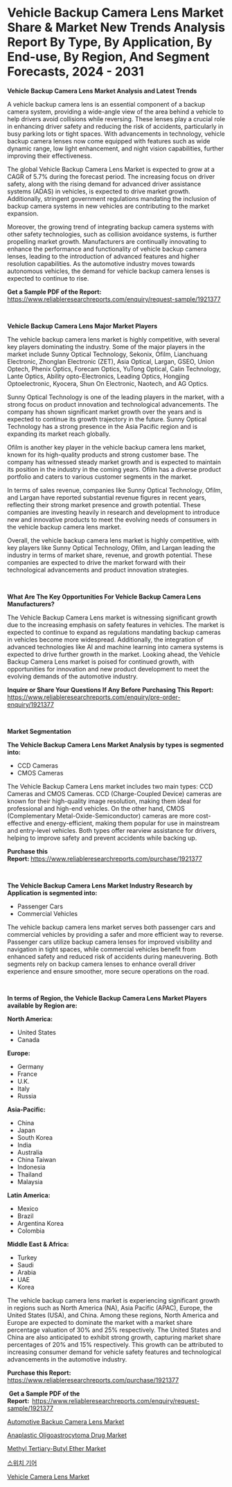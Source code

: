 <p><h1>Vehicle Backup Camera Lens Market Share & Market New Trends Analysis Report By Type, By Application, By End-use, By Region, And Segment Forecasts, 2024 - 2031</h1></p><p><strong>Vehicle Backup Camera Lens Market Analysis and Latest Trends</strong></p>
<p><p>A vehicle backup camera lens is an essential component of a backup camera system, providing a wide-angle view of the area behind a vehicle to help drivers avoid collisions while reversing. These lenses play a crucial role in enhancing driver safety and reducing the risk of accidents, particularly in busy parking lots or tight spaces. With advancements in technology, vehicle backup camera lenses now come equipped with features such as wide dynamic range, low light enhancement, and night vision capabilities, further improving their effectiveness.</p><p>The global Vehicle Backup Camera Lens Market is expected to grow at a CAGR of 5.7% during the forecast period. The increasing focus on driver safety, along with the rising demand for advanced driver assistance systems (ADAS) in vehicles, is expected to drive market growth. Additionally, stringent government regulations mandating the inclusion of backup camera systems in new vehicles are contributing to the market expansion.</p><p>Moreover, the growing trend of integrating backup camera systems with other safety technologies, such as collision avoidance systems, is further propelling market growth. Manufacturers are continually innovating to enhance the performance and functionality of vehicle backup camera lenses, leading to the introduction of advanced features and higher resolution capabilities. As the automotive industry moves towards autonomous vehicles, the demand for vehicle backup camera lenses is expected to continue to rise.</p></p>
<p><strong>Get a Sample PDF of the Report:&nbsp;</strong> <a href="https://www.reliableresearchreports.com/enquiry/request-sample/1921377">https://www.reliableresearchreports.com/enquiry/request-sample/1921377</a></p>
<p>&nbsp;</p>
<p><strong>Vehicle Backup Camera Lens Major Market Players</strong></p>
<p><p>The vehicle backup camera lens market is highly competitive, with several key players dominating the industry. Some of the major players in the market include Sunny Optical Technology, Sekonix, Ofilm, Lianchuang Electronic, Zhonglan Electronic (ZET), Asia Optical, Largan, GSEO, Union Optech, Phenix Optics, Forecam Optics, YuTong Optical, Calin Technology, Lante Optics, Ability opto-Electronics, Leading Optics, Hongjing Optoelectronic, Kyocera, Shun On Electronic, Naotech, and AG Optics.</p><p>Sunny Optical Technology is one of the leading players in the market, with a strong focus on product innovation and technological advancements. The company has shown significant market growth over the years and is expected to continue its growth trajectory in the future. Sunny Optical Technology has a strong presence in the Asia Pacific region and is expanding its market reach globally.</p><p>Ofilm is another key player in the vehicle backup camera lens market, known for its high-quality products and strong customer base. The company has witnessed steady market growth and is expected to maintain its position in the industry in the coming years. Ofilm has a diverse product portfolio and caters to various customer segments in the market.</p><p>In terms of sales revenue, companies like Sunny Optical Technology, Ofilm, and Largan have reported substantial revenue figures in recent years, reflecting their strong market presence and growth potential. These companies are investing heavily in research and development to introduce new and innovative products to meet the evolving needs of consumers in the vehicle backup camera lens market.</p><p>Overall, the vehicle backup camera lens market is highly competitive, with key players like Sunny Optical Technology, Ofilm, and Largan leading the industry in terms of market share, revenue, and growth potential. These companies are expected to drive the market forward with their technological advancements and product innovation strategies.</p></p>
<p>&nbsp;</p>
<p><strong>What Are The Key Opportunities For Vehicle Backup Camera Lens Manufacturers?</strong></p>
<p><p>The Vehicle Backup Camera Lens market is witnessing significant growth due to the increasing emphasis on safety features in vehicles. The market is expected to continue to expand as regulations mandating backup cameras in vehicles become more widespread. Additionally, the integration of advanced technologies like AI and machine learning into camera systems is expected to drive further growth in the market. Looking ahead, the Vehicle Backup Camera Lens market is poised for continued growth, with opportunities for innovation and new product development to meet the evolving demands of the automotive industry.</p></p>
<p><strong>Inquire or Share Your Questions If Any Before Purchasing This Report:</strong> <a href="https://www.reliableresearchreports.com/enquiry/pre-order-enquiry/1921377">https://www.reliableresearchreports.com/enquiry/pre-order-enquiry/1921377</a></p>
<p>&nbsp;</p>
<p><strong>Market Segmentation</strong></p>
<p><strong>The Vehicle Backup Camera Lens Market Analysis by types is segmented into:</strong></p>
<p><ul><li>CCD Cameras</li><li>CMOS Cameras</li></ul></p>
<p><p>The Vehicle Backup Camera Lens market includes two main types: CCD Cameras and CMOS Cameras. CCD (Charge-Coupled Device) cameras are known for their high-quality image resolution, making them ideal for professional and high-end vehicles. On the other hand, CMOS (Complementary Metal-Oxide-Semiconductor) cameras are more cost-effective and energy-efficient, making them popular for use in mainstream and entry-level vehicles. Both types offer rearview assistance for drivers, helping to improve safety and prevent accidents while backing up.</p></p>
<p><strong>Purchase this Report:&nbsp;</strong><a href="https://www.reliableresearchreports.com/purchase/1921377">https://www.reliableresearchreports.com/purchase/1921377</a></p>
<p>&nbsp;</p>
<p><strong>The Vehicle Backup Camera Lens Market Industry Research by Application is segmented into:</strong></p>
<p><ul><li>Passenger Cars</li><li>Commercial Vehicles</li></ul></p>
<p><p>The vehicle backup camera lens market serves both passenger cars and commercial vehicles by providing a safer and more efficient way to reverse. Passenger cars utilize backup camera lenses for improved visibility and navigation in tight spaces, while commercial vehicles benefit from enhanced safety and reduced risk of accidents during maneuvering. Both segments rely on backup camera lenses to enhance overall driver experience and ensure smoother, more secure operations on the road.</p></p>
<p>&nbsp;</p>
<p><strong>In terms of Region, the Vehicle Backup Camera Lens Market Players available by Region are:</strong></p>
<p>
    <p> <strong> North America: </strong>
        <ul>
            <li>United States</li>
            <li>Canada</li>
        </ul>
        </p> 
    <p> <strong> Europe: </strong>
        <ul>
            <li>Germany</li>
            <li>France</li>
            <li>U.K.</li>
            <li>Italy</li>
            <li>Russia</li>
        </ul>
        </p> 
    <p> <strong> Asia-Pacific: </strong>
        <ul>
            <li>China</li>
            <li>Japan</li>
            <li>South Korea</li>
            <li>India</li>
            <li>Australia</li>
            <li>China Taiwan</li>
            <li>Indonesia</li>
            <li>Thailand</li>
            <li>Malaysia</li>
        </ul>
        </p> 
    <p> <strong> Latin America: </strong>
        <ul>
            <li>Mexico</li>
            <li>Brazil</li>
            <li>Argentina Korea</li>
            <li>Colombia</li>
        </ul>
        </p> 
    <p> <strong> Middle East & Africa: </strong>
        <ul>
            <li>Turkey</li>
            <li>Saudi</li>
            <li>Arabia</li>
            <li>UAE</li>
            <li>Korea</li>
        </ul>
    </p>
    </p>
<p><p>The vehicle backup camera lens market is experiencing significant growth in regions such as North America (NA), Asia Pacific (APAC), Europe, the United States (USA), and China. Among these regions, North America and Europe are expected to dominate the market with a market share percentage valuation of 30% and 25% respectively. The United States and China are also anticipated to exhibit strong growth, capturing market share percentages of 20% and 15% respectively. This growth can be attributed to increasing consumer demand for vehicle safety features and technological advancements in the automotive industry.</p></p>
<p><strong>Purchase this Report: </strong><a href="https://www.reliableresearchreports.com/purchase/1921377">https://www.reliableresearchreports.com/purchase/1921377</a></p>
<p>&nbsp;<strong>Get a Sample PDF of the Report:&nbsp;&nbsp;</strong><a href="https://www.reliableresearchreports.com/enquiry/request-sample/1921377">https://www.reliableresearchreports.com/enquiry/request-sample/1921377</a></p>
<p><strong></strong></p>
<p><p><a href="https://github.com/lubmix/Market-Research-Report-List-1/blob/main/automotive-backup-camera-lens-market.md">Automotive Backup Camera Lens Market</a></p><p><a href="https://view.publitas.com/reportprime-1/anaplastic-oligoastrocytoma-drug-market-size-and-growth-market-segmentation-regional-and-country-breakdowns-and-market-trends-for-period-from-2023-2030/">Anaplastic Oligoastrocytoma Drug Market</a></p><p><a href="https://valiant-lunge-8fe.notion.site/Methyl-Tertiary-Butyl-Ether-Market-Offer-Valuable-Insights-into-Market-Size-Market-Share-Market-Tr-6b0290d73a314b62a41bee5c113a92f1">Methyl Tertiary-Butyl Ether Market</a></p><p><a href="https://medium.com/@cedricrflatley08766/%EB%94%94%EC%BD%94%EB%94%A9-%EC%8A%A4%EC%9C%84%EC%B9%98-%EA%B8%B0%EC%96%B4-%EC%8B%9C%EC%9E%A5-%EC%A7%80%ED%91%9C-%EC%8B%9C%EC%9E%A5-%EC%A0%90%EC%9C%A0%EC%9C%A8-%ED%8A%B8%EB%A0%8C%EB%93%9C-%EB%B0%8F-%EC%84%B1%EC%9E%A5-%ED%8C%A8%ED%84%B4-988be6f770e1">스위치 기어</a></p><p><a href="https://github.com/joannagoyvaerts/Market-Research-Report-List-1/blob/main/vehicle-camera-lens-market.md">Vehicle Camera Lens Market</a></p></p>